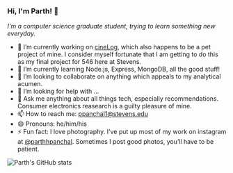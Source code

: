 
<!-- **parth-panchal/parth-panchal** is a ✨ _special_ ✨ repository because its `README.md` (this file) appears on your GitHub profile.

Here are some ideas to get you started: -->

### Hi, I'm Parth! 👋

*I'm a computer science graduate student, trying to learn something new everyday.*

- 🔭 I’m currently working on [cineLog](https://github.com/parth-panchal/cineLog), which also happens to be a pet project of mine. I consider myself fortunate that I am getting to do this as my final project for 546 here at Stevens.
- 🌱 I’m currently learning Node.js, Express, MongoDB, all the good stuff!
- 👯 I’m looking to collaborate on anything which appeals to my analytical acumen.
- 🤔 I’m looking for help with ...
- 💬 Ask me anything about all things tech, especially recommendations. Consumer electronics reasearch is a guilty pleasure of mine.
- 📫 How to reach me: ppanchal1@stevens.edu
- 😄 Pronouns: he/him/his
- ⚡ Fun fact: I love photography. I've put up most of my work on instagram at [@parthhpanchal](instagram.com/parthhpanchal). Sometimes I post good photos, you’ll have to be patient.


![Parth's GitHub stats](https://github-readme-stats.vercel.app/api?username=parth-panchal&count_private=true&show_icons=true)
